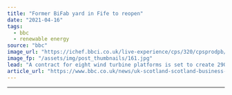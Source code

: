 ```yaml
---
title: "Former BiFab yard in Fife to reopen"
date: "2021-04-16"
tags: 
  - bbc
  - renewable energy
source: "bbc"
image_url: "https://ichef.bbci.co.uk/live-experience/cps/320/cpsprodpb/DEF5/production/_118077075__115015563_mediaitem107533799.jpg"
image_fp: "/assets/img/post_thumbnails/161.jpg"
lead: "A contract for eight wind turbine platforms is set to create 290 jobs based around the Methil yard."
article_url: "https://www.bbc.co.uk/news/uk-scotland-scotland-business-56769664"
---
```


---
